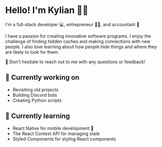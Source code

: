 <html>
  <body>
    <h1>Hello! I'm Kylian 🙋‍♂️</h1>
    <p>I'm a full-stack developer 💻, entrepreneur 👨‍💼, and accountant 📄</p>
    <p>I have a passion for creating innovative software programs. I enjoy the challenge of finding hidden caches and making connections with new people. I also love learning about how people hide things and where they are likely to look for them.</p>
    <p>💬 Don't hesitate to reach out to me with any questions or feedback!</p>
    <h2>🔭 Currently working on</h2>
    <ul>
      <li>Revisiting old projects</li>
      <li>Building Discord bots</li>
      <li>Creating Python scripts</li>
    </ul>
    <h2>🌱 Currently learning</h2>
    <ul>
      <li>React Native for mobile development 📱</li>
      <li>The React Context API for managing state</li>
      <li>Styled Components for styling React components</li>
    </ul>
  </body>
</html>
